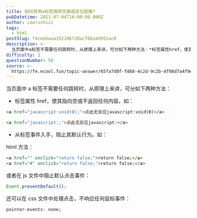 ```yaml
---
title: 如何禁用a标签跳转页面或定位链接?
pubDatetime: 2021-07-04T16:00:00.000Z
author: caorushizi
tags:
  - html
postSlug: f4ceebaaa352106f20acf6ba4d951ac0
description: >-
  当页面中a标签不需要任何跳转时，从原理上来讲，可分如下两种方法：*标签属性href，使其指向空或不返回任何内容。如：```html<ahref="javascript:void(0);">点此无反应j
difficulty: 2
questionNumber: 56
source: >-
  https://fe.ecool.fun/topic-answer/65fa7d0f-fd68-4c2d-9c2b-4f98d7a4f9e3?orderBy=updateTime&order=desc&tagId=12
---
```


当页面中 a 标签不需要任何跳转时，从原理上来讲，可分如下两种方法：

- 标签属性 href，使其指向空或不返回任何内容。如：

```html
<a href="javascript:void(0);">点此无反应javascript:void(0)</a>

<a href="javascript:;">点此无反应javascript:</a>
```

- 从标签事件入手，阻止其默认行为。如：

html 方法：

```html
<a href="" onclick="return false;">return false;</a>
<a href="#" onclick="return false;">return false;</a>
```

或者在 js 文件中阻止默认点击事件：

```javascript
Event.preventDefault();
```

还可以在 css 文件中处理点击，不响应任何鼠标事件：

```css
pointer-events: none;
```
